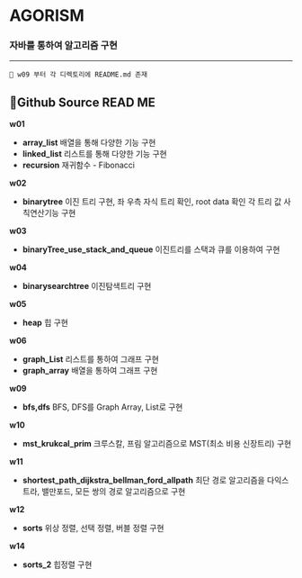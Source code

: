 # AGORISM
### 자바를 통하여 알고리즘 구현
- - -

`🎁 w09 부터 각 디렉토리에 README.md 존재`


## 📖Github Source READ ME

<aside>
 
**w01**

- **array_list** 배열을 통해 다양한 기능 구현
- **linked_list** 리스트를 통해 다양한 기능 구현
- **recursion** 재귀함수 - Fibonacci

**w02**

- **binarytree** 이진 트리 구현, 좌 우측 자식 트리 확인, root data 확인 각 트리 값 사칙연산기능 구현

**w03**

- **binaryTree_use_stack_and_queue** 이진트리를 스택과 큐를 이용하여 구현 

**w04**

- **binarysearchtree** 이진탐색트리 구현

******w05******

- **********heap********** 힙 구현

******w06******

- **graph_List** 리스트를 통하여 그래프 구현
- **graph_array** 배열을 통하여 그래프 구현

**w09**

- **bfs,dfs** BFS, DFS를 Graph Array, List로 구현

**w10**

- **mst_krukcal_prim** 크루스칼, 프림 알고리즘으로 MST(최소 비용 신장트리) 구현

**w11**

- **shortest_path_dijkstra_bellman_ford_allpath** 최단 경로 알고리즘을 다익스트라, 밸만포드, 모든 쌍의 경로 알고리즘으로 구현

**w12**

- **sorts** 위상 정렬, 선택 정렬, 버블 정렬 구현

**w14**

- **sorts_2** 힙정렬 구현
